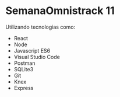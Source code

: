 # SemanaOmnistrack 11

Utilizando tecnologias como:
- React
- Node
- Javascript ES6
- Visual Studio Code
- Postman
- SQLite3
- Git
- Knex
- Express
